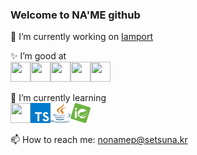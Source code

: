 ### Welcome to NA'ME github
🔭 I’m currently working on [Iamport](https://github.com/iamport)

✨ I’m good at<br>
<img src="https://raw.githubusercontent.com/gilbarbara/logos/master/logos/python.svg" width="32" height="32" /><img src="https://raw.githubusercontent.com/gilbarbara/logos/master/logos/django.svg" width="32" height="32" /><img src="https://raw.githubusercontent.com/gilbarbara/logos/master/logos/tensorflow.svg" width="32" height="32" /><img src="https://raw.githubusercontent.com/gilbarbara/logos/master/logos/javascript.svg" width="32" height="32" /><img src="https://raw.githubusercontent.com/gilbarbara/logos/master/logos/react.svg" width="32" height="32" />

🌱 I’m currently learning<br>
<img src="https://raw.githubusercontent.com/gilbarbara/logos/master/logos/graphql.svg" width="32" height="32" /><img src="https://raw.githubusercontent.com/gilbarbara/logos/master/logos/typescript.svg" width="32" height="32" /><img src="https://raw.githubusercontent.com/gilbarbara/logos/master/logos/java.svg" width="32" height="32" /><img src="https://raw.githubusercontent.com/gilbarbara/logos/master/logos/spring.svg" width="32" height="32" />

📫 How to reach me: nonamep@setsuna.kr

<!--
**nonameP765/nonameP765** is a  _special_ ✨ repository because its `README.md` (this file) appears on your GitHub profile.

Here are some ideas to get you started:

-->
